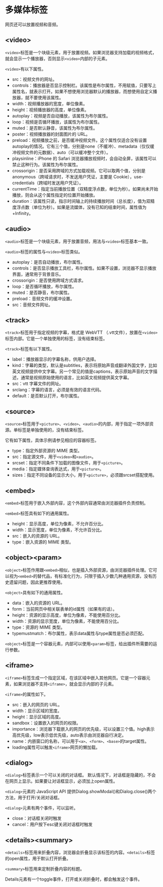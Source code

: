 # 多媒体标签

网页还可以放置视频和音频。

## \<video>

`<video>`标签是一个块级元素，用于放置视频。如果浏览器支持加载的视频格式，就会显示一个播放器，否则显示`<video>`内部的子元素。

`<video>`有以下属性。
- src：视频文件的网址。
- controls：播放器是否显示控制栏。该属性是布尔属性，不用赋值，只要写上属性名，就表示打开。如果不想使用浏览器默认的播放器，而想使用自定义播放器，就不要使用该属性。
- width：视频播放器的宽度，单位像素。
- height：视频播放器的高度，单位像素。
- autoplay：视频是否自动播放，该属性为布尔属性。
- loop：视频是否循环播放，该属性为布尔属性。
- muted：是否默认静音，该属性为布尔属性。
- poster：视频播放器的封面图片的 URL。
- preload：视频播放之前，是否缓冲视频文件。这个属性仅适合没有设置autoplay的情况。它有三个值，分别是none（不缓冲）、metadata（仅仅缓冲视频文件的元数据）、auto（可以缓冲整个文件）。
- playsinline：iPhone 的 Safari 浏览器播放视频时，会自动全屏，该属性可以禁止这种行为。该属性为布尔属性。
- crossorigin：是否采用跨域的方式加载视频。它可以取两个值，分别是anonymous（跨域请求时，不发送用户凭证，主要是 Cookie），use-credentials（跨域时发送用户凭证）。
- currentTime：指定当前播放位置（双精度浮点数，单位为秒）。如果尚未开始播放，则会从这个属性指定的位置开始播放。
- duration：该属性只读，指示时间轴上的持续播放时间（总长度），值为双精度浮点数（单位为秒）。如果是流媒体，没有已知的结束时间，属性值为+Infinity。

## \<audio>

`<audio>`标签是一个块级元素，用于放置音频，用法与`<video>`标签基本一致。

`<audio>`标签的属性与`<video>`标签类似。

- autoplay：是否自动播放，布尔属性。
- controls：是否显示播放工具栏，布尔属性。如果不设置，浏览器不显示播放界面，通常用于背景音乐。
- crossorigin：是否使用跨域方式请求。
- loop：是否循环播放，布尔属性。
- muted：是否静音，布尔属性。
- preload：音频文件的缓冲设置。
- src：音频文件网址。

## \<track>

`<track>`标签用于指定视频的字幕，格式是 WebVTT （.vtt文件），放置在`<video>`标签内部。它是一个单独使用的标签，没有结束标签。

`<track>`标签有以下属性。

- label：播放器显示的字幕名称，供用户选择。
- kind：字幕的类型，默认是subtitles，表示将原始声音成翻译外国文字，比如英文视频提供中文字幕。另一个常见的值是captions，表示原始声音的文字描述，通常是视频原始使用的语言，比如英文视频提供英文字幕。
- src：vtt 字幕文件的网址。
- srclang：字幕的语言，必须是有效的语言代码。
- default：是否默认打开，布尔属性。

## \<source>

`<source>`标签用于`<picture>`、`<video>`、`<audio>`的内部，用于指定一项外部资源。单标签是单独使用的，没有结束标签。

它有如下属性，具体示例请参见相应的容器标签。

- type：指定外部资源的 MIME 类型。
- src：指定源文件，用于`<video>`和`<audio>`。
- srcset：指定不同条件下加载的图像文件，用于`<picture>`。
- media：指定媒体查询表达式，用于`<picture>`。
- sizes：指定不同设备的显示大小，用于`<picture>`，必须跟srcset搭配使用。

## \<embed>

`<embed>`标签用于嵌入外部内容，这个外部内容通常由浏览器插件负责控制。

`<embed>`标签具有如下的通用属性。

- height：显示高度，单位为像素，不允许百分比。
- width：显示宽度，单位为像素，不允许百分比。
- src：嵌入的资源的 URL。
- type：嵌入资源的 MIME 类型。


## \<object>\<param>

`<object>`标签作用跟`<embed>`相似，也是插入外部资源，由浏览器插件处理。它可以视为`<embed>`的替代品，有标准化行为，只限于插入少数几种通用资源，没有历史遗留问题，因此更推荐使用。

`<object>`具有如下的通用属性。

- data：嵌入的资源的 URL。
- form：当前网页中相关联表单的id属性（如果有的话）。
- height：资源的显示高度，单位为像素，不能使用百分比。
- width：资源的显示宽度，单位为像素，不能使用百分比。
- type：资源的 MIME 类型。
- typemustmatch：布尔属性，表示data属性与type属性是否必须匹配。

`<object>`标签是一个容器元素，内部可以使用`<param>`标签，给出插件所需要的运行参数。

## \<iframe>

`<iframe>`标签生成一个指定区域，在该区域中嵌入其他网页。它是一个容器元素，如果浏览器不支持`<iframe>`，就会显示内部的子元素。

`<iframe>`的属性如下。

- src：嵌入的网页的 URL。
- width：显示区域的宽度。
- height：显示区域的高度。
- sandbox：设置嵌入的网页的权限。
- importance：浏览器下载嵌入的网页的优先级，可以设置三个值。high表示高优先级，low表示低优先级，auto表示由浏览器自行决定。
- name：内嵌窗口的名称，可以用于`<a>`、`<form>`、`<base>`的target属性。
- loading属性可以触发`<iframe>`网页的懒加载。

## \<dialog>

`<dialog>`标签表示一个可以关闭的对话框。 默认情况下，对话框是隐藏的，不会在网页上显示。如果要让对话框显示，必须加上open属性。

`<dialog>`元素的 JavaScript API 提供Dialog.showModal()和Dialog.close()两个方法，用于打开/关闭对话框。

`<dialog>`元素有两个事件，可以监听。

- close：对话框关闭时触发
- cancel：用户按下esc键关闭对话框时触发

## \<details>\<summary>

`<details>`标签用来折叠内容，浏览器会折叠显示该标签的内容。`<details>`标签的open属性，用于默认打开折叠。

`<summary>`标签用来定制折叠内容的标题。

Details元素有一个toggle事件，打开或关闭折叠时，都会触发这个事件。